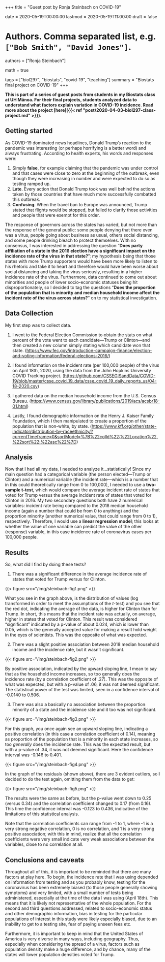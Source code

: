 +++
title = "Guest post by Ronja Steinbach on COVID-19"

date = 2020-05-19T00:00:00
lastmod = 2020-05-19T11:00:00
draft = false

# Authors. Comma separated list, e.g. `["Bob Smith", "David Jones"]`.
authors = ["Ronja Steinbach"]

math = true

tags = ["biol297", "biostats", "covid-19", "teaching"]
summary = "Biostats final project on COVID-19"
+++

**This is part of a series of guest posts from students in my Biostats class at UH Mānoa. For their final projects, students analyzed data to understand what factors explain variation in COVID-19 incidence. Read more about the project [here]({{< ref "post/2020-04-03-biol297-class-project.md" >}}).**

## Getting started

As COVID-19 dominated news headlines, Donald Trump’s reaction to the pandemic was interesting (or perhaps horrifying is a better word) and always frustrating. According to health experts, his words and responses were:

1.	Simply **false**, for example claiming that the pandemic was under control and that cases were close to zero at the beginning of the outbreak, even though they were increasing in number and were expected to do so as testing ramped up.
2.	**Late**. Every action that Donald Trump took was well behind the actions taken by those countries that have much more successfully combatted this outbreak.
3.	**Confusing**. When the travel ban to Europe was announced, Trump stated that flights would be stopped, but failed to clarify those activities and people that were exempt for this order.

The response of governors across the states has varied, but not more than the response of the general public: some people denying that there even was a virus, people going about business as usual, others social distancing, and some people drinking bleach to protect themselves. With no consensus, I was interested in addressing the question “**Does party affiliation of a state in the 2016 election have a significant impact on the incidence rate of the virus in that state?**”; my hypothesis being that those states with more Trump supporters would have been more likely to listen to his rhetoric and take it to heart and therefore would have been worse about social distancing and taking the virus seriously, resulting in a higher incidence rate of the virus. Furthermore, data continued to come out about minorities and people of lower socio-economic statuses being hit disproportionately, so I decided to tag the questions “**Does the proportion of the population that is minority and median household income affect the incident rate of the virus across states?**” on to my statistical investigation. 

## Data Collection

My first step was to collect data. 

1.	I went to the Federal Election Commission to obtain the stats on what percent of the vote went to each candidate—Trump or Clinton—and then created a new column simply stating which candidate won that state. (https://www.fec.gov/introduction-campaign-finance/election-and-voting-information/federal-elections-2016/)

2.	I found information on the incident rate (per 100,000 people) of the virus on April 18th, 2020, using the data from the John Hopkins University COVID Tracking project. (https://github.com/CSSEGISandData/COVID-19/blob/master/csse_covid_19_data/csse_covid_19_daily_reports_us/04-18-2020.csv)

3.	I gathered data on the median household income from the U.S. Census Bureau. (https://www.census.gov/library/publications/2019/acs/acsbr18-01.html)

4.	Lastly, I found demographic information on the Henry J. Kaiser Family Foundation, which I then manipulated to create a proportion of the population that is non-white, by state. (https://www.kff.org/other/state-indicator/distribution-by-raceethnicity/?currentTimeframe=0&sortModel=%7B%22colId%22:%22Location%22,%22sort%22:%22asc%22%7D)

## Analysis

Now that I had all my data, I needed to analyze it…statistically! Since my main question had a categorical variable (the person elected—Trump or Clinton) and a numerical variable (the incident rate—which is a number that in this could theoretically range from 0 to 100,000), I needed to use a **two-sample t-test**, which would compare the average incident rate of states that voted for Trump versus the average incident rate of states that voted for Clinton in 2016. My two secondary questions both have 2 numerical variables: incident rate being compared to the 2018 median household income (again a number that could be from 0 to anything) and the proportion minority (another numerical value, that could range from 0 to 1), respectively. Therefore, I would use a **linear regression model**; this looks at whether the value of one variable can predict the value of the other (response) variable, in this case incidence rate of coronavirus cases per 100,000 people.

## Results

So, what did I find by doing these tests? 

1.	There was a significant difference in the average incidence rate of states that voted for Trump versus for Clinton. 

 {{< figure src="/img/steinbach-fig1.png" >}}

What you see in the graph above, is the distribution of values (log transformed in order to meet the assumptions of the *t*-test) and you see that the red dot, indicating the average of the data, is higher for Clinton than for Trump. In short, this means that the incident rate was actually, on average, higher in states that voted for Clinton. This result was considered “significant” indicated by a p-value of about 0.024, which is lower than 0.05, which is the generally accepted value for making a result hold weight in the eyes of scientists. This was the opposite of what was expected.

2. There was a slight positive association between 2018 median household income and the incidence rate, but it wasn’t significant.

 {{< figure src="/img/steinbach-fig2.png" >}}
 
By positive association, indicated by the upward sloping line, I mean to say that as the household income increases, so too generally does the incidence rate (by a correlation coefficient of .27). This was the opposite of what was expected, but with a p-value of .06, it was not deemed significant. The statistical power of the test was limited, seen in a confidence interval of -0.0140 to 0.506. 

3. There was also a basically no association between the proportion minority of a state and the incidence rate and it too was not significant.

 {{< figure src="/img/steinbach-fig3.png" >}}

For this graph, you once again see an upward sloping line, indicating a positive correlation (in this case a correlation coefficient of 0.14), meaning as proportion of the population that is a minority in each state increases, so too *generally* does the incidence rate. This was the expected result, but with a p-value of .34, it was not deemed significant. Here the confidence interval was -0.146 to 0.401. 
 
 {{< figure src="/img/steinbach-fig4.png" >}}

In the graph of the residuals (shown above), there are 3 evident outliers, so I decided to do the test again, omitting them from the data to get:

 {{< figure src="/img/steinbach-fig5.png" >}}

The results were the same as before, but the p-value went down to 0.25 (versus 0.34) and the correlation coefficient changed to 0.17 (from 0.16). This time the confidence interval was -0.123 to 0.436, indicative of the limitations of this statistical analysis.

Note that the correlation coefficients can range from -1 to 1, where -1 is a very strong negative correlation, 0 is no correlation, and 1 is a very strong positive association; with this in mind, realize that all the correlation coefficients were very small indicate very weak associations between the variables, close to no correlation at all.

## Conclusions and caveats

Throughout all of this, it is important to be reminded that there are many factors at play here. To begin, the incidence rate that I was using depended on information from testing and as you probably know, testing for the coronavirus has been extremely biased (to those people generally showing symptoms) and very limited, with a small number of tests being administered, especially at the time of the data I was using (April 18th). This means that it is likely not representative of the whole population. For the second and third questions addressed, related to socio-economic status and other demographic information, bias in testing for the particular populations of interest in this study were likely especially biased, due to an inability to get to a testing site, fear of paying unseen fees etc.

Furthermore, it is important to keep in mind that the United States of America is very diverse in many ways, including geography. Thus, especially when considering the spread of a virus, factors such as population density make a huge difference, and by chance, many of the states will lower population densities voted for Trump.   

